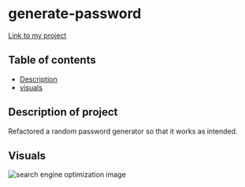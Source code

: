 # generate-password

[Link to my project](https://championtan.github.io/generate-password/)

## Table of contents
- [Description](#description-of-project)
- [visuals](#visuals)

## Description of project
Refactored a random password generator so that it works as intended.

## Visuals
![search engine optimization image]() 